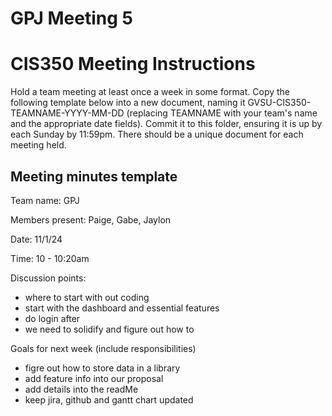 # GPJ Meeting 5
# CIS350 Meeting Instructions

Hold a team meeting at least once a week in some format.  Copy the following template below into a new document, naming it GVSU-CIS350-TEAMNAME-YYYY-MM-DD (replacing TEAMNAME with your team's name and the appropriate date fields).  Commit it to this folder, ensuring it is up by each Sunday by 11:59pm.  There should be a unique document for each meeting held.

## Meeting minutes template

Team name: GPJ

Members present: Paige, Gabe, Jaylon

Date: 11/1/24

Time: 10 - 10:20am

Discussion points: 

* where to start with out coding
* start with the dashboard and essential features
* do login after
* we need to solidify and figure out how to 

Goals for next week (include responsibilities)

* figre out how to store data in a library
* add feature info into our proposal
* add details into the readMe
* keep jira, github and gantt chart updated
